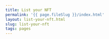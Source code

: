 ```yaml
---
title: List your NFT
permalink: '{{ page.fileSlug }}/index.html'
layout: list-your-nft.html
slug: list-your-nft
tags: pages
---
```



